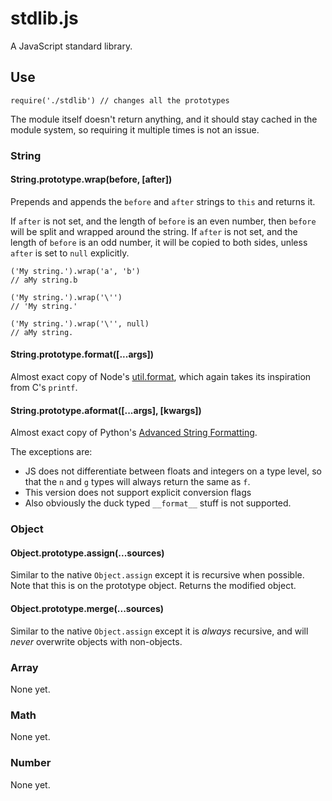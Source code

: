# stdlib.js

A JavaScript standard library.

## Use

    require('./stdlib') // changes all the prototypes

The module itself doesn't return anything, and it should stay cached in the module system, so requiring it multiple times is not an issue.

### String

#### String.prototype.wrap(before, [after])

Prepends and appends the `before` and `after` strings to `this` and returns it.

If `after` is not set, and the length of `before` is an even number, then `before` will be split and wrapped around the string. If `after` is not set, and the length of `before` is an odd number, it will be copied to both sides, unless `after` is set to `null` explicitly.

    ('My string.').wrap('a', 'b')
    // aMy string.b
    
    ('My string.').wrap('\'')
    // 'My string.'
    
    ('My string.').wrap('\'', null)
    // aMy string.

#### String.prototype.format([...args])

Almost exact copy of Node's [util.format](https://nodejs.org/dist/latest-v5.x/docs/api/util.html#util_util_format_format), which again takes its inspiration from C's `printf`.

#### String.prototype.aformat([...args], [kwargs])

Almost exact copy of Python's [Advanced String Formatting](https://www.python.org/dev/peps/pep-3101/).

The exceptions are:

- JS does not differentiate between floats and integers on a type level, so that the `n` and `g` types will always return the same as `f`.
- This version does not support explicit conversion flags
- Also obviously the duck typed `__format__` stuff is not supported.

### Object

#### Object.prototype.assign(...sources)

Similar to the native `Object.assign` except it is recursive when possible. Note that this is on the prototype object. Returns the modified object.

#### Object.prototype.merge(...sources)

Similar to the native `Object.assign` except it is _always_ recursive, and will _never_ overwrite objects with non-objects.

### Array

None yet.

### Math

None yet.

### Number

None yet.